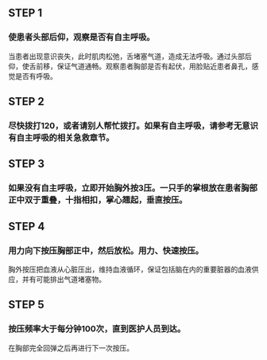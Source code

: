 ## STEP 1
### 使患者头部后仰，观察是否有自主呼吸。
当患者出现意识丧失，此时肌肉松弛，舌堵塞气道，造成无法呼吸。通过头部后仰，使舌前移，保证气道通畅。观察患者胸部是否有起伏，用脸贴近患者鼻孔，感觉是否有呼吸。
## STEP 2
### 尽快拨打120，或者请别人帮忙拨打。如果有自主呼吸，请参考无意识有自主呼吸的相关急救章节。

## STEP 3
### 如果没有自主呼吸，立即开始胸外按3压。一只手的掌根放在患者胸部正中双于重叠，十指相扣，掌心翘起，垂直按压。

## STEP 4
### 用力向下按压胸部正中，然后放松。用力、快速按压。
胸外按压把血液从心脏压出，维持血液循环，保证包括脑在内的重要脏器的血液供应，并有可能排出气道堵塞物。

## STEP 5
### 按压频率大于每分钟100次，直到医护人员到达。
在胸部完全回弹之后再进行下一次按压。